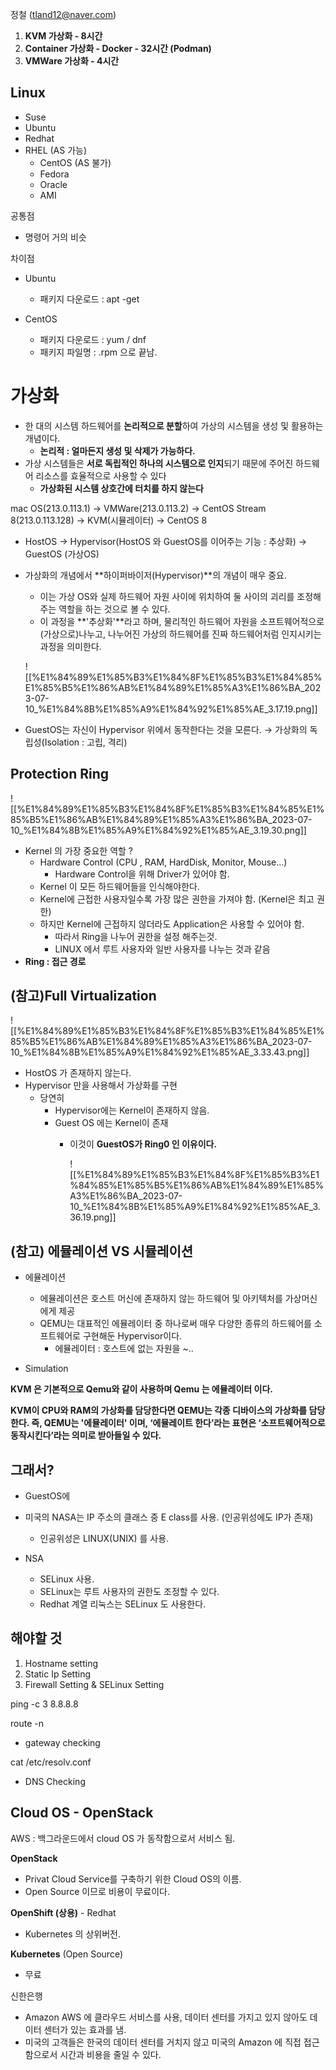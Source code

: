   

정철 (tland12@naver.com)

  

1. **KVM 가상화 - 8시간**
2. **Container 가상화 - Docker - 32시간 (Podman)**
3. **VMWare 가상화 - 4시간**

  

## Linux

- Suse
- Ubuntu
- Redhat
- RHEL (AS 가능)
    - CentOS (AS 불가)
    - Fedora
    - Oracle
    - AMI

  

공통점

- 명령어 거의 비슷

  

차이점

- Ubuntu
    - 패키지 다운로드 : apt -get
- CentOS
    
    - 패키지 다운로드 : yum / dnf
    - 패키지 파일명 : .rpm 으로 끝남.
    
      
    

# 가상화

- 한 대의 시스템 하드웨어를 **논리적으로 분할**하여 가상의 시스템을 생성 및 활용하는 개념이다.
    - **논리적 : 얼마든지 생성 및 삭제가 가능하다.**
- 가상 시스템들은 **서로 독립적인 하나의 시스템으로 인지**되기 때문에 주어진 하드웨어 리소스를 효율적으로 사용할 수 있다
    - **가상화된 시스템 상호간에 터치를 하지 않는다**

  

mac OS(213.0.113.1) → VMWare(213.0.113.2) → CentOS Stream 8(213.0.113.128) → KVM(시뮬레이터) → CentOS 8

  

  

  

- HostOS → Hypervisor(HostOS 와 GuestOS를 이어주는 기능 : 추상화) → GuestOS (가상OS)
- 가상화의 개념에서 **하이퍼바이저(Hypervisor)**의 개념이 매우 중요.
    
    - 이는 가상 OS와 실제 하드웨어 자원 사이에 위치하여 둘 사이의 괴리를 조정해주는 역할을 하는 것으로 볼 수 있다.
    - 이 과정을 **'추상화'**라고 하며, 물리적인 하드웨어 자원을 소프트웨어적으로 (가상으로)나누고, 나누어진 가상의 하드웨어를 진짜 하드웨어처럼 인지시키는 과정을 의미한다.
    
    ![[%E1%84%89%E1%85%B3%E1%84%8F%E1%85%B3%E1%84%85%E1%85%B5%E1%86%AB%E1%84%89%E1%85%A3%E1%86%BA_2023-07-10_%E1%84%8B%E1%85%A9%E1%84%92%E1%85%AE_3.17.19.png]]
    
- GuestOS는 자신이 Hypervisor 위에서 동작한다는 것을 모른다. → 가상화의 독립성(Isolation : 고립, 격리)

  

## Protection Ring

  

![[%E1%84%89%E1%85%B3%E1%84%8F%E1%85%B3%E1%84%85%E1%85%B5%E1%86%AB%E1%84%89%E1%85%A3%E1%86%BA_2023-07-10_%E1%84%8B%E1%85%A9%E1%84%92%E1%85%AE_3.19.30.png]]

- Kernel 의 가장 중요한 역할 ?
    - Hardware Control (CPU , RAM, HardDisk, Monitor, Mouse…)
        - Hardware Control을 위해 Driver가 있어야 함.
    - Kernel 이 모든 하드웨어들을 인식해야한다.
    - Kernel에 근접한 사용자일수록 가장 많은 권한을 가져야 함. (Kernel은 최고 권한)
    - 하지만 Kernel에 근접하지 않더라도 Application은 사용할 수 있어야 함.
        - 따라서 Ring을 나누어 권한을 설정 해주는것.
        - LINUX 에서 루트 사용자와 일반 사용자를 나누는 것과 같음
- **Ring : 접근 경로**

  

## (참고)Full Virtualization

![[%E1%84%89%E1%85%B3%E1%84%8F%E1%85%B3%E1%84%85%E1%85%B5%E1%86%AB%E1%84%89%E1%85%A3%E1%86%BA_2023-07-10_%E1%84%8B%E1%85%A9%E1%84%92%E1%85%AE_3.33.43.png]]

- HostOS 가 존재하지 않는다.
- Hypervisor 만을 사용해서 가상화를 구현
    - 당연히
        - Hypervisor에는 Kernel이 존재하지 않음.
        - Guest OS 에는 Kernel이 존재
            - 이것이 **GuestOS가 Ring0 인 이유이다.**
                
                ![[%E1%84%89%E1%85%B3%E1%84%8F%E1%85%B3%E1%84%85%E1%85%B5%E1%86%AB%E1%84%89%E1%85%A3%E1%86%BA_2023-07-10_%E1%84%8B%E1%85%A9%E1%84%92%E1%85%AE_3.36.19.png]]
                

  

  

## (참고) 에뮬레이션 VS 시뮬레이션

  

- 에뮬레이션
    - 에뮬레이션은 호스트 머신에 존재하지 않는 하드웨어 및 아키텍처를 가상머신에게 제공
    - QEMU는 대표적인 에뮬레이터 중 하나로써 매우 다양한 종류의 하드웨어를 소프트웨어로 구현해둔 Hypervisor이다.
        - 에뮬레이터 : 호스트에 없는 자원을 ~..

  

- Simulation

  

  

**KVM 은 기본적으로 Qemu와 같이 사용하며 Qemu 는 에뮬레이터 이다.**

**KVM이 CPU와 RAM의 가상화를 담당한다면 QEMU는 각종 디바이스의 가상화를 담당한다. 즉, QEMU는 '에뮬레이터' 이며, ‘에뮬레이트 한다’라는 표현은 ‘소프트웨어적으로 동작시킨다’라는 의미로 받아들일 수 있다.**

  

## 그래서?

- GuestOS에

  

  

  

  

- 미국의 NASA는 IP 주소의 클래스 중 E class를 사용. (인공위성에도 IP가 존재)
    - 인공위성은 LINUX(UNIX) 를 사용.

  

- NSA
    - SELinux 사용.
    - SELinux는 루트 사용자의 권한도 조정할 수 있다.
    - Redhat 계열 리눅스는 SELinux 도 사용한다.

  

  

## 해야할 것

1. Hostname setting
2. Static Ip Setting
3. Firewall Setting & SELinux Setting

  

ping -c 3 8.8.8.8

  

route -n

- gateway checking

  

cat /etc/resolv.conf

- DNS Checking

  

  

  

  

  

  

  

  

## Cloud OS - OpenStack

AWS : 백그라운드에서 cloud OS 가 동작함으로서 서비스 됨.

  

**OpenStack**

- Privat Cloud Service를 구축하기 위한 Cloud OS의 이름.
- Open Source 이므로 비용이 무료이다.

  

**OpenShift (상용)** - Redhat

- Kubernetes 의 상위버전.

**Kubernetes** (Open Source)

- 무료

  

신한은행

- Amazon AWS 에 클라우드 서비스를 사용, 데이터 센터를 가지고 있지 않아도 데이터 센터가 있는 효과를 냄.
- 미국의 고객들은 한국의 데이터 센터를 거치지 않고 미국의 Amazon 에 직접 접근함으로서 시간과 비용을 줄일 수 있다.